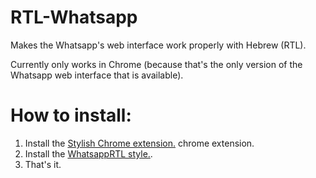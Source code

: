 # RTL-Whatsapp
Makes the Whatsapp's web interface work properly with Hebrew (RTL).

Currently only works in Chrome (because that's the only version of the Whatsapp web interface that is available).

# How to install:
1. Install the [Stylish Chrome extension.](https://chrome.google.com/webstore/detail/stylish/fjnbnpbmkenffdnngjfgmeleoegfcffe "Stylish's Chrome Web Store page") chrome extension.
2. Install the [WhatsappRTL style.](https://userstyles.org/styles/110154/whatsapprtl "The WhatsappRTL Stylish page.").
3. That's it.


